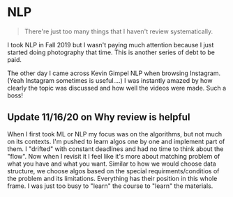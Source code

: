 # NLP

> There're just too many things that I haven't review systematically. 

I took NLP in Fall 2019 but I wasn't paying much attention because I just started doing photography that time. This is another series of debt to be paid. 

The other day I came across Kevin Gimpel NLP when browsing Instagram. (Yeah Instagram sometimes is useful....) I was instantly amazed by how clearly the topic was discussed and how well the videos were made. Such a boss! 

## Update 11/16/20 on Why review is helpful
When I first took ML or NLP my focus was on the algorithms, but not much on its contexts. I'm pushed to learn algos one by one and implement part of them. I "drifted" with constant deadlines and had no time to think about the "flow". Now when I revisit it I feel like it's more about matching problem of what you have and what you want. Similar to how we would choose data structure, we choose algos based on the special requirments/conditios of the problem and its limitations. Everything has their position in this whole frame. I was just too busy to "learn" the course to "learn" the materials. 

